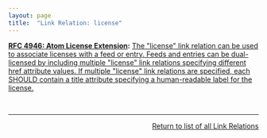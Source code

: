 ```yaml
---
layout: page
title:  "Link Relation: license"
---
```


**[RFC 4946: Atom License Extension](/specs/IETF/RFC/4946 "This memo defines an Experimental Protocol for the Internet community. It does not specify an Internet standard of any kind. Discussion and suggestions for improvement are requested. Distribution of this memo is unlimited."):** [The "license" link relation can be used to associate licenses with a feed or entry. Feeds and entries can be dual-licensed by including multiple "license" link relations specifying different href attribute values. If multiple "license" link relations are specified, each SHOULD contain a title attribute specifying a human-readable label for the license.](http://tools.ietf.org/html/rfc4946#section-2)

<br/>
<hr/>

<p style="text-align: right"><a href="../link-relations">Return to list of all Link Relations</a></p>